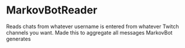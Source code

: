 # MarkovBotReader
Reads chats from whatever username is entered from whatever Twitch channels you want. Made this to aggregate all messages MarkovBot generates 
